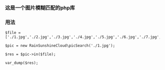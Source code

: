 ### 这是一个图片模糊匹配的php库

### 用法

```
$file = ['./1.jpg','./2.jpg','./3.jpg','./4.jpg','./5.jpg','./6.jpg','./7.jpg','./8.jpg'];

$pic = new RainSunshineCloud\picSearch('./1.jpg');

$res = $pic->in($file);

var_dump($res);

```

